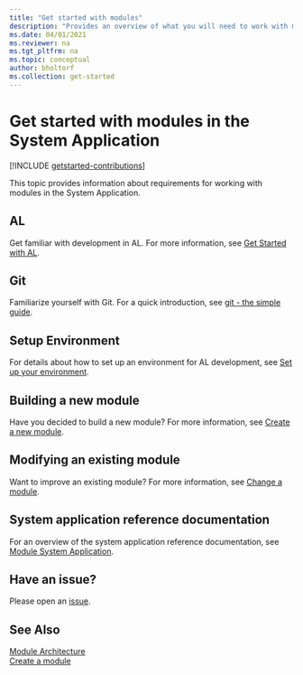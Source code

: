 ```yaml
---
title: "Get started with modules"
description: "Provides an overview of what you will need to work with modules in the System Application."
ms.date: 04/01/2021
ms.reviewer: na
ms.tgt_pltfrm: na
ms.topic: conceptual
author: bholtorf
ms.collection: get-started
---
```


# Get started with modules in the System Application

[!INCLUDE [getstarted-contributions](includes/getstarted-contributions.md)]

This topic provides information about requirements for working with modules in the System Application.

## AL
Get familiar with development in AL. For more information, see [Get Started with AL](./devenv-get-started.md).

## Git
Familiarize yourself with Git. For a quick introduction, see [git - the simple guide](https://rogerdudler.github.io/git-guide/).

## Setup Environment
For details about how to set up an environment for AL development, see [Set up your environment](devenv-set-up-an-environment.md).

## Building a new module
Have you decided to build a new module? For more information, see [Create a new module](devenv-new-module.md).

## Modifying an existing module
Want to improve an existing module? For more information, see [Change a module](devenv-change-a-module.md).

## System application reference documentation

For an overview of the system application reference documentation, see [Module System Application](/dynamics365/business-central/application/system-application/module/system-application).

## Have an issue?
Please open an [issue](https://github.com/microsoft/BCApps/issues/new).

## See Also

[Module Architecture](devenv-blueprint.md)  
[Create a module](devenv-new-module.md)
